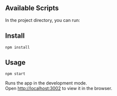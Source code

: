 ## Available Scripts

In the project directory, you can run:

Install
---

`npm install`


Usage
---

`npm start`

Runs the app in the development mode.<br>
Open [http://localhost:3002](http://localhost:3002) to view it in the browser.


